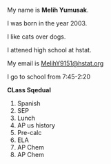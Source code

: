 My name is **Melih Yumusak**.

I was born in the year 2003.

I like cats over dogs. 

I attened high school at hstat. 

My email is MelihY9151@hstat.org

I go to school from 7:45-2:20 

**CLass Sqedual** 

1) Spanish
2) SEP
3) Lunch 
4) AP us history 
5) Pre-calc 
6) ELA
7) AP Chem 
8) AP Chem 